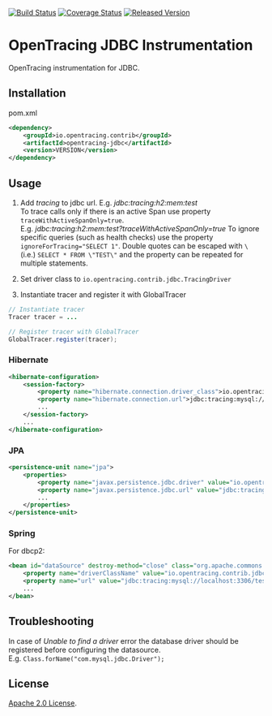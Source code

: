 [![Build Status][ci-img]][ci] [![Coverage Status][cov-img]][cov] [![Released Version][maven-img]][maven]

# OpenTracing JDBC Instrumentation
OpenTracing instrumentation for JDBC.

## Installation

pom.xml
```xml
<dependency>
    <groupId>io.opentracing.contrib</groupId>
    <artifactId>opentracing-jdbc</artifactId>
    <version>VERSION</version>
</dependency>
```

## Usage

1. Add _tracing_ to jdbc url. E.g. _jdbc:tracing:h2:mem:test_  
To trace calls only if there is an active Span use property `traceWithActiveSpanOnly=true`.  
E.g. _jdbc:tracing:h2:mem:test?traceWithActiveSpanOnly=true_
To ignore specific queries (such as health checks) use the property `ignoreForTracing="SELECT 1"`. 
Double quotes can be escaped with `\ ` (i.e.) `SELECT * FROM \"TEST\"` and the property
can be repeated for multiple statements.

2. Set driver class to `io.opentracing.contrib.jdbc.TracingDriver`

3. Instantiate tracer and register it with GlobalTracer
```java
// Instantiate tracer
Tracer tracer = ...

// Register tracer with GlobalTracer
GlobalTracer.register(tracer);

```

### Hibernate

```xml
<hibernate-configuration>
    <session-factory>
        <property name="hibernate.connection.driver_class">io.opentracing.contrib.jdbc.TracingDriver</property>
        <property name="hibernate.connection.url">jdbc:tracing:mysql://localhost:3306/test</property>
        ...
    </session-factory>
    ...
</hibernate-configuration>
```

### JPA

```xml
<persistence-unit name="jpa">
    <properties>
        <property name="javax.persistence.jdbc.driver" value="io.opentracing.contrib.jdbc.TracingDriver"/>
        <property name="javax.persistence.jdbc.url" value="jdbc:tracing:mysql://localhost:3306/test"/>
        ...
    </properties>
</persistence-unit>
```

### Spring

For dbcp2:
 
```xml
<bean id="dataSource" destroy-method="close" class="org.apache.commons.dbcp2.BasicDataSource">
    <property name="driverClassName" value="io.opentracing.contrib.jdbc.TracingDriver"/>
    <property name="url" value="jdbc:tracing:mysql://localhost:3306/test"/>
    ...
</bean> 

```

## Troubleshooting
In case of _Unable to find a driver_ error the database driver should be registered before configuring 
the datasource.     
E.g. `Class.forName("com.mysql.jdbc.Driver");`

## License

[Apache 2.0 License](./LICENSE).

[ci-img]: https://travis-ci.org/opentracing-contrib/java-jdbc.svg?branch=master
[ci]: https://travis-ci.org/opentracing-contrib/java-jdbc
[cov-img]: https://coveralls.io/repos/github/opentracing-contrib/java-jdbc/badge.svg?branch=master
[cov]: https://coveralls.io/github/opentracing-contrib/java-jdbc?branch=master
[maven-img]: https://img.shields.io/maven-central/v/io.opentracing.contrib/opentracing-jdbc.svg
[maven]: http://search.maven.org/#search%7Cga%7C1%7Cio.opentracing.contrib%20opentracing-jdbc
